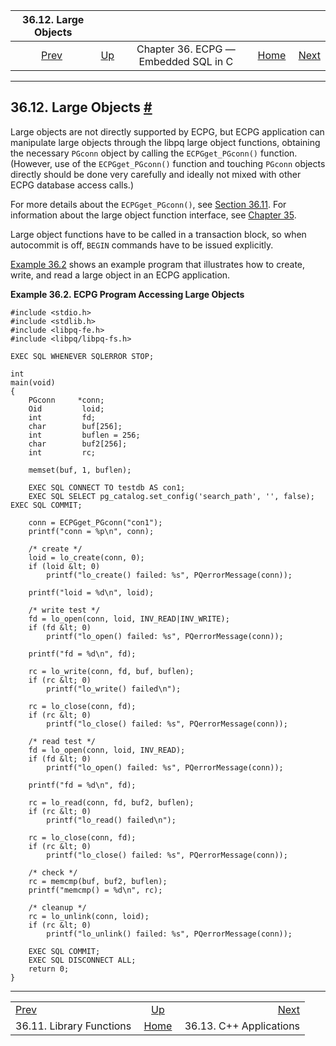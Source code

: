 <!--?xml version="1.0" encoding="UTF-8" standalone="no"?-->

|                  36.12. Large Objects                 |                                                        |                                      |                                                       |                                                  |
| :---------------------------------------------------: | :----------------------------------------------------- | :----------------------------------: | ----------------------------------------------------: | -----------------------------------------------: |
| [Prev](ecpg-library.html "36.11. Library Functions")  | [Up](ecpg.html "Chapter 36. ECPG — Embedded SQL in C") | Chapter 36. ECPG — Embedded SQL in C | [Home](index.html "PostgreSQL 17devel Documentation") |  [Next](ecpg-cpp.html "36.13. C++ Applications") |

***

## 36.12. Large Objects [#](#ECPG-LO)

Large objects are not directly supported by ECPG, but ECPG application can manipulate large objects through the libpq large object functions, obtaining the necessary `PGconn` object by calling the `ECPGget_PGconn()` function. (However, use of the `ECPGget_PGconn()` function and touching `PGconn` objects directly should be done very carefully and ideally not mixed with other ECPG database access calls.)

For more details about the `ECPGget_PGconn()`, see [Section 36.11](ecpg-library.html "36.11. Library Functions"). For information about the large object function interface, see [Chapter 35](largeobjects.html "Chapter 35. Large Objects").

Large object functions have to be called in a transaction block, so when autocommit is off, `BEGIN` commands have to be issued explicitly.

[Example 36.2](ecpg-lo.html#ECPG-LO-EXAMPLE "Example 36.2. ECPG Program Accessing Large Objects") shows an example program that illustrates how to create, write, and read a large object in an ECPG application.

**Example 36.2. ECPG Program Accessing Large Objects**

    #include <stdio.h>
    #include <stdlib.h>
    #include <libpq-fe.h>
    #include <libpq/libpq-fs.h>

    EXEC SQL WHENEVER SQLERROR STOP;

    int
    main(void)
    {
        PGconn     *conn;
        Oid         loid;
        int         fd;
        char        buf[256];
        int         buflen = 256;
        char        buf2[256];
        int         rc;

        memset(buf, 1, buflen);

        EXEC SQL CONNECT TO testdb AS con1;
        EXEC SQL SELECT pg_catalog.set_config('search_path', '', false); EXEC SQL COMMIT;

        conn = ECPGget_PGconn("con1");
        printf("conn = %p\n", conn);

        /* create */
        loid = lo_create(conn, 0);
        if (loid &lt; 0)
            printf("lo_create() failed: %s", PQerrorMessage(conn));

        printf("loid = %d\n", loid);

        /* write test */
        fd = lo_open(conn, loid, INV_READ|INV_WRITE);
        if (fd &lt; 0)
            printf("lo_open() failed: %s", PQerrorMessage(conn));

        printf("fd = %d\n", fd);

        rc = lo_write(conn, fd, buf, buflen);
        if (rc &lt; 0)
            printf("lo_write() failed\n");

        rc = lo_close(conn, fd);
        if (rc &lt; 0)
            printf("lo_close() failed: %s", PQerrorMessage(conn));

        /* read test */
        fd = lo_open(conn, loid, INV_READ);
        if (fd &lt; 0)
            printf("lo_open() failed: %s", PQerrorMessage(conn));

        printf("fd = %d\n", fd);

        rc = lo_read(conn, fd, buf2, buflen);
        if (rc &lt; 0)
            printf("lo_read() failed\n");

        rc = lo_close(conn, fd);
        if (rc &lt; 0)
            printf("lo_close() failed: %s", PQerrorMessage(conn));

        /* check */
        rc = memcmp(buf, buf2, buflen);
        printf("memcmp() = %d\n", rc);

        /* cleanup */
        rc = lo_unlink(conn, loid);
        if (rc &lt; 0)
            printf("lo_unlink() failed: %s", PQerrorMessage(conn));

        EXEC SQL COMMIT;
        EXEC SQL DISCONNECT ALL;
        return 0;
    }

***

|                                                       |                                                        |                                                  |
| :---------------------------------------------------- | :----------------------------------------------------: | -----------------------------------------------: |
| [Prev](ecpg-library.html "36.11. Library Functions")  | [Up](ecpg.html "Chapter 36. ECPG — Embedded SQL in C") |  [Next](ecpg-cpp.html "36.13. C++ Applications") |
| 36.11. Library Functions                              |  [Home](index.html "PostgreSQL 17devel Documentation") |                          36.13. C++ Applications |
